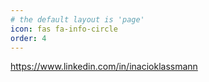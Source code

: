 ```yaml
---
# the default layout is 'page'
icon: fas fa-info-circle
order: 4
---
```


https://www.linkedin.com/in/inacioklassmann
